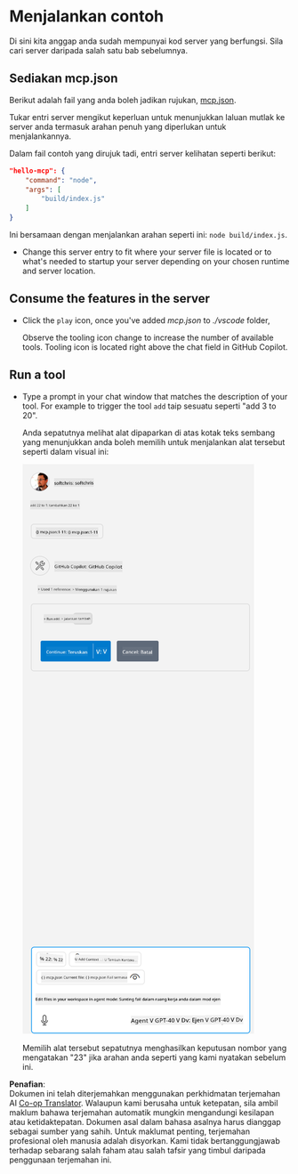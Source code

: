 <!--
CO_OP_TRANSLATOR_METADATA:
{
  "original_hash": "a91ca54debdfb015649e4786545694b3",
  "translation_date": "2025-06-17T16:03:01+00:00",
  "source_file": "03-GettingStarted/04-vscode/solution/README.md",
  "language_code": "ms"
}
-->
# Menjalankan contoh

Di sini kita anggap anda sudah mempunyai kod server yang berfungsi. Sila cari server daripada salah satu bab sebelumnya.

## Sediakan mcp.json

Berikut adalah fail yang anda boleh jadikan rujukan, [mcp.json](../../../../../03-GettingStarted/04-vscode/solution/mcp.json).

Tukar entri server mengikut keperluan untuk menunjukkan laluan mutlak ke server anda termasuk arahan penuh yang diperlukan untuk menjalankannya.

Dalam fail contoh yang dirujuk tadi, entri server kelihatan seperti berikut:

```json
"hello-mcp": {
    "command": "node",
    "args": [
        "build/index.js"
    ]
}
```

Ini bersamaan dengan menjalankan arahan seperti ini: `node build/index.js`.

- Change this server entry to fit where your server file is located or to what's needed to startup your server depending on your chosen runtime and server location.

## Consume the features in the server

- Click the `play` icon, once you've added *mcp.json* to *./vscode* folder,

    Observe the tooling icon change to increase the number of available tools. Tooling icon is located right above the chat field in GitHub Copilot.

## Run a tool

- Type a prompt in your chat window that matches the description of your tool. For example to trigger the tool `add` taip sesuatu seperti "add 3 to 20".

    Anda sepatutnya melihat alat dipaparkan di atas kotak teks sembang yang menunjukkan anda boleh memilih untuk menjalankan alat tersebut seperti dalam visual ini:

    ![VS Code menunjukkan ia ingin menjalankan alat](../../../../../translated_images/vscode-agent.d5a0e0b897331060518fe3f13907677ef52b879db98c64d68a38338608f3751e.ms.png)

    Memilih alat tersebut sepatutnya menghasilkan keputusan nombor yang mengatakan "23" jika arahan anda seperti yang kami nyatakan sebelum ini.

**Penafian**:  
Dokumen ini telah diterjemahkan menggunakan perkhidmatan terjemahan AI [Co-op Translator](https://github.com/Azure/co-op-translator). Walaupun kami berusaha untuk ketepatan, sila ambil maklum bahawa terjemahan automatik mungkin mengandungi kesilapan atau ketidaktepatan. Dokumen asal dalam bahasa asalnya harus dianggap sebagai sumber yang sahih. Untuk maklumat penting, terjemahan profesional oleh manusia adalah disyorkan. Kami tidak bertanggungjawab terhadap sebarang salah faham atau salah tafsir yang timbul daripada penggunaan terjemahan ini.
